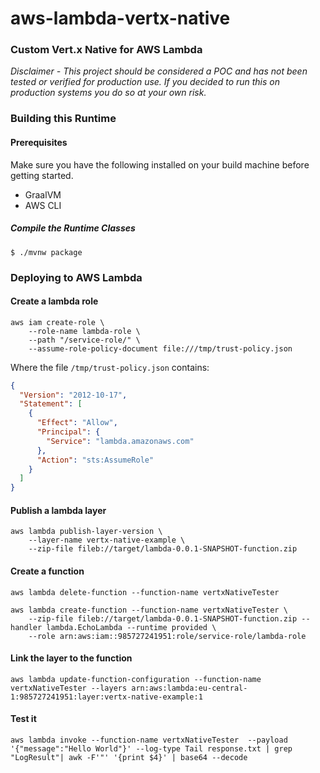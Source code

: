 # aws-lambda-vertx-native

### Custom Vert.x Native for AWS Lambda

*Disclaimer - This project should be considered a POC and has not been tested or verified for production use.
If you decided to run this on production systems you do so at your own risk.*

### Building this Runtime


#### Prerequisites

Make sure you have the following installed on your build machine before getting started.

* GraalVM
* AWS CLI

##### Compile the Runtime Classes

```
$ ./mvnw package
```

### Deploying to AWS Lambda

#### Create a lambda role

```
aws iam create-role \
    --role-name lambda-role \
    --path "/service-role/" \
    --assume-role-policy-document file:///tmp/trust-policy.json
```

Where the file `/tmp/trust-policy.json` contains:

```json
{
  "Version": "2012-10-17",
  "Statement": [
    {
      "Effect": "Allow",
      "Principal": {
        "Service": "lambda.amazonaws.com"
      },
      "Action": "sts:AssumeRole"
    }
  ]
}
```

#### Publish a lambda layer

```
aws lambda publish-layer-version \
    --layer-name vertx-native-example \
    --zip-file fileb://target/lambda-0.0.1-SNAPSHOT-function.zip
```

#### Create a function

```
aws lambda delete-function --function-name vertxNativeTester

aws lambda create-function --function-name vertxNativeTester \
    --zip-file fileb://target/lambda-0.0.1-SNAPSHOT-function.zip --handler lambda.EchoLambda --runtime provided \
    --role arn:aws:iam::985727241951:role/service-role/lambda-role
```

#### Link the layer to the function

```
aws lambda update-function-configuration --function-name vertxNativeTester --layers arn:aws:lambda:eu-central-1:985727241951:layer:vertx-native-example:1
```

#### Test it

```
aws lambda invoke --function-name vertxNativeTester  --payload '{"message":"Hello World"}' --log-type Tail response.txt | grep "LogResult"| awk -F'"' '{print $4}' | base64 --decode
```
